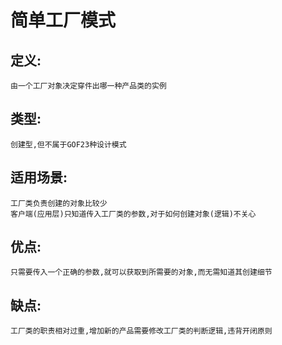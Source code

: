# 简单工厂模式

## 定义:

    由一个工厂对象决定穿件出哪一种产品类的实例
    
## 类型:
    
    创建型,但不属于GOF23种设计模式
    
## 适用场景:
    
    工厂类负责创建的对象比较少
    客户端(应用层)只知道传入工厂类的参数,对于如何创建对象(逻辑)不关心

## 优点:

    只需要传入一个正确的参数,就可以获取到所需要的对象,而无需知道其创建细节

## 缺点:
    
    工厂类的职责相对过重,增加新的产品需要修改工厂类的判断逻辑,违背开闭原则




